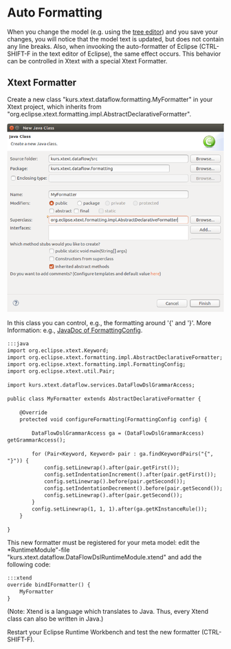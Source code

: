 # Auto Formatting

When you change the model (e.g. using the 
[tree editor](xtext_a_first_grammar.md#Editor))
and you save your changes, you will notice that the
model text is updated, but does not contain any line breaks.
Also, when invooking the auto-formatter of Eclipse 
(CTRL-SHIFT-F in the text editor of Eclipse), the same
effect occurs. This behavior can be controlled in Xtext
with a special Xtext Formatter.

## Xtext Formatter 

Create a new class "kurs.xtext.dataflow.formatting.MyFormatter"
in your Xtext project, which inherits from
"org.eclipse.xtext.formatting.impl.AbstractDeclarativeFormatter".

![new formatter class](images/xtext_formatter.png "new formatter class")

In this class you can control, e.g., the formatting
around '{' and '}'. More Information: e.g., 
[JavaDoc of FormattingConfig](http://download.eclipse.org/modeling/tmf/xtext/javadoc/2.3/org/eclipse/xtext/formatting/impl/FormattingConfig.html).

    :::java
    import org.eclipse.xtext.Keyword;
    import org.eclipse.xtext.formatting.impl.AbstractDeclarativeFormatter;
    import org.eclipse.xtext.formatting.impl.FormattingConfig;
    import org.eclipse.xtext.util.Pair;
    
    import kurs.xtext.dataflow.services.DataFlowDslGrammarAccess;
    
    public class MyFormatter extends AbstractDeclarativeFormatter {
    
        @Override
        protected void configureFormatting(FormattingConfig config) {
    
            DataFlowDslGrammarAccess ga = (DataFlowDslGrammarAccess) getGrammarAccess();
            
            for (Pair<Keyword, Keyword> pair : ga.findKeywordPairs("{", "}")) {
                config.setLinewrap().after(pair.getFirst());
                config.setIndentationIncrement().after(pair.getFirst());
                config.setLinewrap().before(pair.getSecond());
                config.setIndentationDecrement().before(pair.getSecond());
                config.setLinewrap().after(pair.getSecond());
            }		
            config.setLinewrap(1, 1, 1).after(ga.getKInstanceRule());		
        }
    
    }

This new formatter must be registered for your meta model:
edit the *RuntimeModule"-file
"kurs.xtext.dataflow.DataFlowDslRuntimeModule.xtend" 
and add the following code:

    :::xtend
	override bindIFormatter() {
		MyFormatter
	}
	
(Note: Xtend is a language which translates to Java.
Thus, every Xtend class can also be written in Java.)

Restart your Eclipse Runtime Workbench and test the new 
formatter (CTRL-SHIFT-F).

